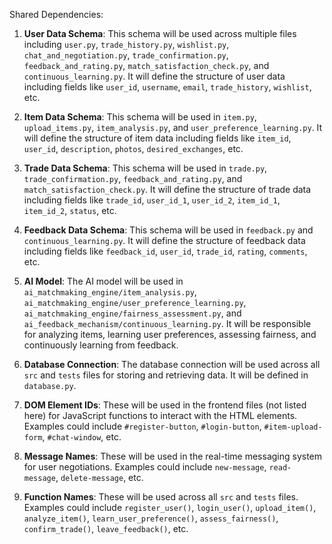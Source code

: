 Shared Dependencies:

1. **User Data Schema**: This schema will be used across multiple files including `user.py`, `trade_history.py`, `wishlist.py`, `chat_and_negotiation.py`, `trade_confirmation.py`, `feedback_and_rating.py`, `match_satisfaction_check.py`, and `continuous_learning.py`. It will define the structure of user data including fields like `user_id`, `username`, `email`, `trade_history`, `wishlist`, etc.

2. **Item Data Schema**: This schema will be used in `item.py`, `upload_items.py`, `item_analysis.py`, and `user_preference_learning.py`. It will define the structure of item data including fields like `item_id`, `user_id`, `description`, `photos`, `desired_exchanges`, etc.

3. **Trade Data Schema**: This schema will be used in `trade.py`, `trade_confirmation.py`, `feedback_and_rating.py`, and `match_satisfaction_check.py`. It will define the structure of trade data including fields like `trade_id`, `user_id_1`, `user_id_2`, `item_id_1`, `item_id_2`, `status`, etc.

4. **Feedback Data Schema**: This schema will be used in `feedback.py` and `continuous_learning.py`. It will define the structure of feedback data including fields like `feedback_id`, `user_id`, `trade_id`, `rating`, `comments`, etc.

5. **AI Model**: The AI model will be used in `ai_matchmaking_engine/item_analysis.py`, `ai_matchmaking_engine/user_preference_learning.py`, `ai_matchmaking_engine/fairness_assessment.py`, and `ai_feedback_mechanism/continuous_learning.py`. It will be responsible for analyzing items, learning user preferences, assessing fairness, and continuously learning from feedback.

6. **Database Connection**: The database connection will be used across all `src` and `tests` files for storing and retrieving data. It will be defined in `database.py`.

7. **DOM Element IDs**: These will be used in the frontend files (not listed here) for JavaScript functions to interact with the HTML elements. Examples could include `#register-button`, `#login-button`, `#item-upload-form`, `#chat-window`, etc.

8. **Message Names**: These will be used in the real-time messaging system for user negotiations. Examples could include `new-message`, `read-message`, `delete-message`, etc.

9. **Function Names**: These will be used across all `src` and `tests` files. Examples could include `register_user()`, `login_user()`, `upload_item()`, `analyze_item()`, `learn_user_preference()`, `assess_fairness()`, `confirm_trade()`, `leave_feedback()`, etc.